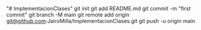 "# ImplementacionClases"  git init git add README.md git commit -m "first commit" git branch -M main git remote add origin git@github.com:JairoMilla/ImplementacionClases.git git push -u origin main
